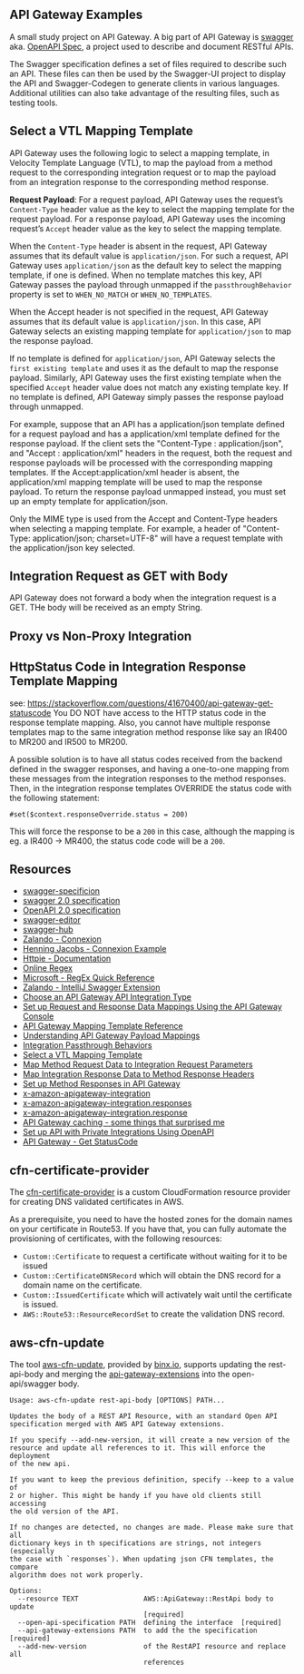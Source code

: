 ## API Gateway Examples
A small study project on API Gateway. A big part of API Gateway 
is [swagger](https://swagger.io/) aka. [OpenAPI Spec](https://en.wikipedia.org/wiki/OpenAPI_Specification), 
a project used to describe and document RESTful APIs.

The Swagger specification defines a set of files required to describe such an API. These files can then be used by the Swagger-UI 
project to display the API and Swagger-Codegen to generate clients in various languages. Additional utilities can also take 
advantage of the resulting files, such as testing tools.

## Select a VTL Mapping Template
API Gateway uses the following logic to select a mapping template, in Velocity Template Language (VTL), to map the payload from 
a method request to the corresponding integration request or to map the payload from an integration response to the 
corresponding method response.

**Request Payload**:
For a request payload, API Gateway uses the request’s `Content-Type` header value as the key to select the mapping template 
for the request payload. For a response payload, API Gateway uses the incoming request’s `Accept` header value as the key 
to select the mapping template.

When the `Content-Type` header is absent in the request, API Gateway assumes that its default value is `application/json`. 
For such a request, API Gateway uses `application/json` as the default key to select the mapping template, if one is defined. 
When no template matches this key, API Gateway passes the payload through unmapped if the `passthroughBehavior` property is set 
to `WHEN_NO_MATCH` or `WHEN_NO_TEMPLATES`.

When the Accept header is not specified in the request, API Gateway assumes that its default value is `application/json`.
 In this case, API Gateway selects an existing mapping template for `application/json` to map the response payload. 

If no template is defined for `application/json`, API Gateway selects the `first existing template` and uses it as the 
default to map the response payload. Similarly, API Gateway uses the first existing template when the specified 
`Accept` header value does not match any existing template key. If no template is defined, API Gateway simply 
passes the response payload through unmapped.

For example, suppose that an API has a application/json template defined for a request payload and has a application/xml template 
defined for the response payload. If the client sets the "Content-Type : application/json", and "Accept : application/xml" headers 
in the request, both the request and response payloads will be processed with the corresponding mapping templates. 
If the Accept:application/xml header is absent, the application/xml mapping template will be used to map the response payload. 
To return the response payload unmapped instead, you must set up an empty template for application/json.

Only the MIME type is used from the Accept and Content-Type headers when selecting a mapping template. For example, a header of 
"Content-Type: application/json; charset=UTF-8" will have a request template with the application/json key selected.

## Integration Request as GET with Body
API Gateway does not forward a body when the integration request is a GET. THe body will be received as an empty
String.

## Proxy vs Non-Proxy Integration

## HttpStatus Code in Integration Response Template Mapping
see: https://stackoverflow.com/questions/41670400/api-gateway-get-statuscode
You DO NOT have access to the HTTP status code in the response template mapping. Also, you cannot have multiple
response templates map to the same integration method response like say an IR400 to MR200 and IR500 to MR200.

A possible solution is to have all status codes received from the backend defined in the swagger responses, 
and having a one-to-one mapping from these messages from the integration responses to the method responses.
Then, in the integration response templates OVERRIDE the status code with the following statement:

```vtl
#set($context.responseOverride.status = 200)
```

This will force the response to be a `200` in this case, although the mapping is eg. a IR400 -> MR400, the 
status code code will be a `200`.  

## Resources
- [swagger-specificion](https://swagger.io/docs/specification/about/)
- [swagger 2.0 specification](https://swagger.io/docs/specification/2-0/basic-structure/)
- [OpenAPI 2.0 specification](https://github.com/OAI/OpenAPI-Specification/blob/master/versions/2.0.md)
- [swagger-editor](https://editor.swagger.io/)
- [swagger-hub](https://swagger.io/tools/swaggerhub/)
- [Zalando - Connexion](https://github.com/zalando/connexion)
- [Henning Jacobs - Connexion Example](https://github.com/hjacobs/connexion-example)
- [Httpie - Documentation](https://httpie.org/doc)
- [Online Regex](https://regex101.com/)
- [Microsoft - RegEx Quick Reference](https://docs.microsoft.com/en-us/dotnet/standard/base-types/regular-expression-language-quick-reference)
- [Zalando - IntelliJ Swagger Extension](https://github.com/zalando/intellij-swagger/tree/master/examples/extensions-zalando)
- [Choose an API Gateway API Integration Type](https://docs.aws.amazon.com/apigateway/latest/developerguide/api-gateway-api-integration-types.html)
- [Set up Request and Response Data Mappings Using the API Gateway Console](https://docs.aws.amazon.com/apigateway/latest/developerguide/how-to-method-settings-execution-console.html)
- [API Gateway Mapping Template Reference](https://docs.aws.amazon.com/apigateway/latest/developerguide/api-gateway-mapping-template-reference.html)
- [Understanding API Gateway Payload Mappings](https://sookocheff.com/post/api/understanding-api-gateway-payload-mappings/)
- [Integration Passthrough Behaviors](https://docs.aws.amazon.com/apigateway/latest/developerguide/integration-passthrough-behaviors.html)
- [Select a VTL Mapping Template](https://docs.aws.amazon.com/apigateway/latest/developerguide/request-response-data-mappings.html#transforming-request-response-body)
- [Map Method Request Data to Integration Request Parameters](https://docs.aws.amazon.com/apigateway/latest/developerguide/request-response-data-mappings.html#mapping-request-parameters)
- [Map Integration Response Data to Method Response Headers](https://docs.aws.amazon.com/apigateway/latest/developerguide/request-response-data-mappings.html#mapping-response-parameters)
- [Set up Method Responses in API Gateway](https://docs.aws.amazon.com/apigateway/latest/developerguide/api-gateway-method-settings-method-response.html)
- [x-amazon-apigateway-integration](https://docs.aws.amazon.com/apigateway/latest/developerguide/api-gateway-swagger-extensions-integration.html)
- [x-amazon-apigateway-integration.responses](https://docs.aws.amazon.com/apigateway/latest/developerguide/api-gateway-swagger-extensions-integration-responses.html)
- [x-amazon-apigateway-integration.response](https://docs.aws.amazon.com/apigateway/latest/developerguide/api-gateway-swagger-extensions-integration-response.html)
- [API Gateway caching - some things that surprised me](https://medium.com/@dougmoscrop/i-set-up-api-gateway-caching-here-are-some-things-that-surprised-me-7526d954fbe6)
- [Set up API with Private Integrations Using OpenAPI](https://docs.aws.amazon.com/apigateway/latest/developerguide/set-up-api-with-vpclink-using-swagger.html)
- [API Gateway - Get StatusCode](https://stackoverflow.com/questions/41670400/api-gateway-get-statuscode)

## cfn-certificate-provider
The [cfn-certificate-provider](https://github.com/binxio/cfn-certificate-provider) is a custom CloudFormation resource 
provider for creating DNS validated certificates in AWS.

As a prerequisite, you need to have the hosted zones for the domain names on your certificate in Route53. If you have that,
you can fully automate the provisioning of certificates, with the following resources:

- `Custom::Certificate` to request a certificate without waiting for it to be issued
- `Custom::CertificateDNSRecord` which will obtain the DNS record for a domain name on the certificate.
- `Custom::IssuedCertificate` which will activately wait until the certificate is issued.
- `AWS::Route53::ResourceRecordSet` to create the validation DNS record.

## aws-cfn-update
The tool [aws-cfn-update](https://github.com/binxio/aws-cfn-update), provided by [binx.io](https://binx.io/),
supports updating the rest-api-body and merging the [api-gateway-extensions](https://docs.aws.amazon.com/apigateway/latest/developerguide/api-gateway-swagger-extensions.html)
into the open-api/swagger body.

```text
Usage: aws-cfn-update rest-api-body [OPTIONS] PATH...

Updates the body of a REST API Resource, with an standard Open API
specification merged with AWS API Gateway extensions.

If you specify --add-new-version, it will create a new version of the
resource and update all references to it. This will enforce the deployment
of the new api.

If you want to keep the previous definition, specify --keep to a value of
2 or higher. This might be handy if you have old clients still accessing
the old version of the API.

If no changes are detected, no changes are made. Please make sure that all
dictionary keys in th specifications are strings, not integers (especially
the case with `responses`). When updating json CFN templates, the compare
algorithm does not work properly.

Options:
  --resource TEXT                AWS::ApiGateway::RestApi body to update
                                 [required]
  --open-api-specification PATH  defining the interface  [required]
  --api-gateway-extensions PATH  to add the the specification  [required]
  --add-new-version              of the RestAPI resource and replace all
                                 references
```
